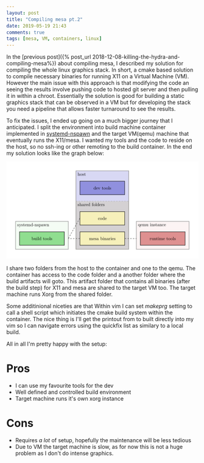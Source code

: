 ```yaml
---
layout: post
title: "Compiling mesa pt.2"
date: 2019-05-19 21:43
comments: true
tags: [mesa, VM, containers, linux]
---
```


In the [previous post]({% post_url 2018-12-08-killing-the-hydra-and-compiling-mesa%}) about compiling mesa, I described my solution for compiling the whole linux graphics stack. In short, a cmake based solution to compile necessary binaries for running X11 on a Virtual Machine (VM). However the main issue with this approach is that modifying the code an seeing the results involve pushing code to hosted git server and then pulling it in within a chroot. Essentially the solution is good for building a static graphics stack that can be observed in a VM but for developing the stack you need a pipeline that allows faster turnaround to see the results.

To fix the issues, I ended up going on a much bigger journey that I anticipated. I split the environment into build machine container implemented in [systemd-nspawn](https://www.freedesktop.org/software/systemd/man/systemd-nspawn.html) and the target VM(qemu) machine that eventually runs the X11/mesa. I wanted my tools and the code to reside on the host, so no ssh-ing or other remoting to the build container.
In the end my solution looks like the graph below:

![Build Diagram](/assets/mesa-diagram.png)

I share two folders from the host to the container and one to the qemu. The container has access to the code folder and a another folder where the build artifacts will goto. This artifact folder that contains all binaries (after the build step) for X11 and mesa are shared to the target VM too. The target machine runs Xorg from the shared folder.

Some additinional niceties are that Within vim I can set _makeprg_ setting to call a shell script which initiates the cmake build system within the container. The nice thing is I'll get the printout from to built directly into my vim so I can navigate errors using the quickfix list as similary to a local build. 

All in all I'm pretty happy with the setup:

# Pros
+ I can use my favourite tools for the dev
+ Well defined and controlled build environment
+ Target machine runs it's own xorg instance

# Cons

+ Requires _a lot_ of setup, hopefully the maintenance will be less tedious
+ Due to VM the target machine is slow, as for now this is not a huge problem as I don't do intense graphics.

